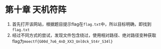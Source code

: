 # 第十章 天机符阵
1. 首先打开该网站，根据题目提示flag在`flag.txt`中，所以目标明确，即找到`flag.txt`
2. 经过不同方式的尝试，发现文件包含绕过，使用相对路径、绝对路径变种获取flag为`moectf{G00d_7o6_4nD_XX3_Unl0ck_St4r_S34l}`